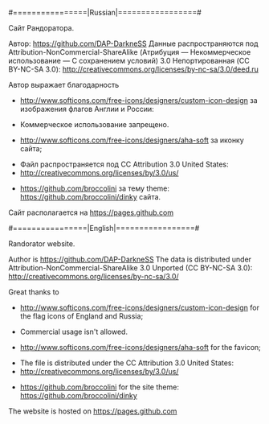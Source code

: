 #================|Russian|=================#

Сайт Рандоратора.

Автор: https://github.com/DAP-DarkneSS 
Данные распространяются под Attribution-NonCommercial-ShareAlike
(Атрибуция — Некоммерческое использование — С сохранением условий)
3.0 Непортированная (CC BY-NC-SA 3.0):
http://creativecommons.org/licenses/by-nc-sa/3.0/deed.ru

Автор выражает благодарность
* http://www.softicons.com/free-icons/designers/custom-icon-design
за изображения флагов Англии и России:
 - Коммерческое использование запрещено.
* http://www.softicons.com/free-icons/designers/aha-soft за иконку сайта;
 - Файл распространяется под CC Attribution 3.0 United States:
 - http://creativecommons.org/licenses/by/3.0/us/
* https://github.com/broccolini за тему theme:
https://github.com/broccolini/dinky сайта.

Сайт располагается на https://pages.github.com

#================|English|=================#

Randorator website.

Author is https://github.com/DAP-DarkneSS
The data is distributed under Attribution-NonCommercial-ShareAlike 3.0
Unported (CC BY-NC-SA 3.0):
http://creativecommons.org/licenses/by-nc-sa/3.0/

Great thanks to
* http://www.softicons.com/free-icons/designers/custom-icon-design
for the flag icons of England and Russia;
 - Commercial usage isn't allowed.
* http://www.softicons.com/free-icons/designers/aha-soft for the favicon;
 - The file is distributed under the CC Attribution 3.0 United States:
 - http://creativecommons.org/licenses/by/3.0/us/
* https://github.com/broccolini for the site theme:
https://github.com/broccolini/dinky

The website is hosted on https://pages.github.com